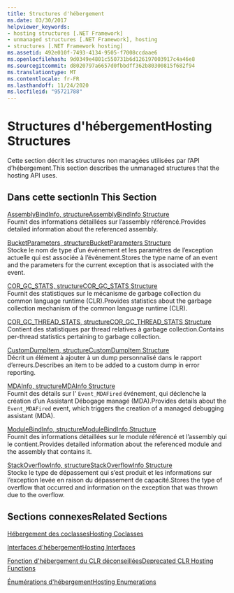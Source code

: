 ```yaml
---
title: Structures d'hébergement
ms.date: 03/30/2017
helpviewer_keywords:
- hosting structures [.NET Framework]
- unmanaged structures [.NET Framework], hosting
- structures [.NET Framework hosting]
ms.assetid: 492e010f-7493-4134-9505-f7008ccdaae6
ms.openlocfilehash: 9d0349e4801c550731b6d126197003917c4a46e8
ms.sourcegitcommit: d8020797a6657d0fbbdff362b80300815f682f94
ms.translationtype: MT
ms.contentlocale: fr-FR
ms.lasthandoff: 11/24/2020
ms.locfileid: "95721788"
---
```

# <a name="hosting-structures"></a><span data-ttu-id="48804-102">Structures d'hébergement</span><span class="sxs-lookup"><span data-stu-id="48804-102">Hosting Structures</span></span>

<span data-ttu-id="48804-103">Cette section décrit les structures non managées utilisées par l’API d’hébergement.</span><span class="sxs-lookup"><span data-stu-id="48804-103">This section describes the unmanaged structures that the hosting API uses.</span></span>  
  
## <a name="in-this-section"></a><span data-ttu-id="48804-104">Dans cette section</span><span class="sxs-lookup"><span data-stu-id="48804-104">In This Section</span></span>  

 [<span data-ttu-id="48804-105">AssemblyBindInfo, structure</span><span class="sxs-lookup"><span data-stu-id="48804-105">AssemblyBindInfo Structure</span></span>](assemblybindinfo-structure.md)  
 <span data-ttu-id="48804-106">Fournit des informations détaillées sur l’assembly référencé.</span><span class="sxs-lookup"><span data-stu-id="48804-106">Provides detailed information about the referenced assembly.</span></span>  
  
 [<span data-ttu-id="48804-107">BucketParameters, structure</span><span class="sxs-lookup"><span data-stu-id="48804-107">BucketParameters Structure</span></span>](bucketparameters-structure.md)  
 <span data-ttu-id="48804-108">Stocke le nom de type d’un événement et les paramètres de l’exception actuelle qui est associée à l’événement.</span><span class="sxs-lookup"><span data-stu-id="48804-108">Stores the type name of an event and the parameters for the current exception that is associated with the event.</span></span>  
  
 [<span data-ttu-id="48804-109">COR_GC_STATS, structure</span><span class="sxs-lookup"><span data-stu-id="48804-109">COR_GC_STATS Structure</span></span>](cor-gc-stats-structure.md)  
 <span data-ttu-id="48804-110">Fournit des statistiques sur le mécanisme de garbage collection du common language runtime (CLR).</span><span class="sxs-lookup"><span data-stu-id="48804-110">Provides statistics about the garbage collection mechanism of the common language runtime (CLR).</span></span>  
  
 [<span data-ttu-id="48804-111">COR_GC_THREAD_STATS, structure</span><span class="sxs-lookup"><span data-stu-id="48804-111">COR_GC_THREAD_STATS Structure</span></span>](cor-gc-thread-stats-structure.md)  
 <span data-ttu-id="48804-112">Contient des statistiques par thread relatives à garbage collection.</span><span class="sxs-lookup"><span data-stu-id="48804-112">Contains per-thread statistics pertaining to garbage collection.</span></span>  
  
 [<span data-ttu-id="48804-113">CustomDumpItem, structure</span><span class="sxs-lookup"><span data-stu-id="48804-113">CustomDumpItem Structure</span></span>](customdumpitem-structure.md)  
 <span data-ttu-id="48804-114">Décrit un élément à ajouter à un dump personnalisé dans le rapport d’erreurs.</span><span class="sxs-lookup"><span data-stu-id="48804-114">Describes an item to be added to a custom dump in error reporting.</span></span>  
  
 [<span data-ttu-id="48804-115">MDAInfo, structure</span><span class="sxs-lookup"><span data-stu-id="48804-115">MDAInfo Structure</span></span>](mdainfo-structure.md)  
 <span data-ttu-id="48804-116">Fournit des détails sur l' `Event_MDAFired` événement, qui déclenche la création d’un Assistant Débogage managé (MDA).</span><span class="sxs-lookup"><span data-stu-id="48804-116">Provides details about the `Event_MDAFired` event, which triggers the creation of a managed debugging assistant (MDA).</span></span>  
  
 [<span data-ttu-id="48804-117">ModuleBindInfo, structure</span><span class="sxs-lookup"><span data-stu-id="48804-117">ModuleBindInfo Structure</span></span>](modulebindinfo-structure.md)  
 <span data-ttu-id="48804-118">Fournit des informations détaillées sur le module référencé et l’assembly qui le contient.</span><span class="sxs-lookup"><span data-stu-id="48804-118">Provides detailed information about the referenced module and the assembly that contains it.</span></span>  
  
 [<span data-ttu-id="48804-119">StackOverflowInfo, structure</span><span class="sxs-lookup"><span data-stu-id="48804-119">StackOverflowInfo Structure</span></span>](stackoverflowinfo-structure.md)  
 <span data-ttu-id="48804-120">Stocke le type de dépassement qui s’est produit et les informations sur l’exception levée en raison du dépassement de capacité.</span><span class="sxs-lookup"><span data-stu-id="48804-120">Stores the type of overflow that occurred and information on the exception that was thrown due to the overflow.</span></span>  
  
## <a name="related-sections"></a><span data-ttu-id="48804-121">Sections connexes</span><span class="sxs-lookup"><span data-stu-id="48804-121">Related Sections</span></span>  

 [<span data-ttu-id="48804-122">Hébergement des coclasses</span><span class="sxs-lookup"><span data-stu-id="48804-122">Hosting Coclasses</span></span>](hosting-coclasses.md)  
  
 [<span data-ttu-id="48804-123">Interfaces d'hébergement</span><span class="sxs-lookup"><span data-stu-id="48804-123">Hosting Interfaces</span></span>](hosting-interfaces.md)  
  
 [<span data-ttu-id="48804-124">Fonction d'hébergement du CLR déconseillées</span><span class="sxs-lookup"><span data-stu-id="48804-124">Deprecated CLR Hosting Functions</span></span>](deprecated-clr-hosting-functions.md)  
  
 [<span data-ttu-id="48804-125">Énumérations d'hébergement</span><span class="sxs-lookup"><span data-stu-id="48804-125">Hosting Enumerations</span></span>](hosting-enumerations.md)
